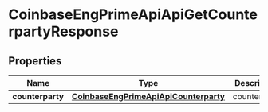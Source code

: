 
# CoinbaseEngPrimeApiApiGetCounterpartyResponse

## Properties
Name | Type | Description | Notes
------------ | ------------- | ------------- | -------------
**counterparty** | [**CoinbaseEngPrimeApiApiCounterparty**](CoinbaseEngPrimeApiApiCounterparty.md) | counterparty | 



